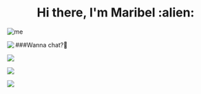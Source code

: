<h1 align="center">Hi there, I'm Maribel :alien:</h1>

![me](https://github.com/maribelbhf/maribelbhf/master/assets/resume.gif)



<img align="left" src="https://github-readme-stats.vercel.app/api?username=maribelbhf&theme=tokyonight&show_icons=true"/>



###Wanna chat?:full_moon_with_face:

![](https://img.shields.io/badge/maribelbhf-7289DA?style=flat-square&logo=discord&logoColor=white)

[![](https://img.shields.io/badge/Linkedin-blue?style=flat-square&logo=linkedin&logoColor=white)](https://www.linkedin.com/in/maribelhernandez94/)

[![](https://img.shields.io/badge/maribelbhf@gmail.com-red?style=flat-square&logo=gmail&logoColor=white)](mailto:maribelbhf@gmail.com)

